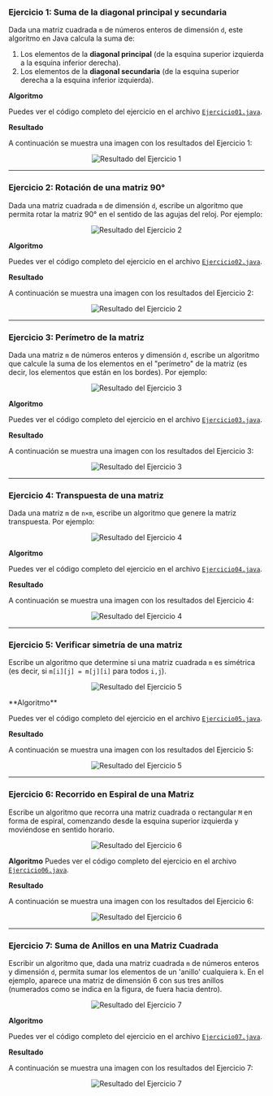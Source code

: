 ### Ejercicio 1: Suma de la diagonal principal y secundaria

Dada una matriz cuadrada `m` de números enteros de dimensión `d`, este algoritmo en Java calcula la suma de:

1. Los elementos de la **diagonal principal** (de la esquina superior izquierda a la esquina inferior derecha).
2. Los elementos de la **diagonal secundaria** (de la esquina superior derecha a la esquina inferior izquierda).

**Algoritmo**

Puedes ver el código completo del ejercicio en el archivo [`Ejercicio01.java`](./Ejercicio01.java).

**Resultado** 

A continuación se muestra una imagen con los resultados del Ejercicio 1:
<p align="center">
  <img src="./Resultados/Imagen01.png" alt="Resultado del Ejercicio 1" />
</p>

---

### Ejercicio 2: Rotación de una matriz 90°

Dada una matriz cuadrada `m` de dimensión `d`, escribe un algoritmo que permita rotar la matriz 90° en el sentido de las agujas del reloj. Por ejemplo:

<p align="center">
  <img src="./Ejemplos/Ejemplo02.png" alt="Resultado del Ejercicio 2" />
</p>

**Algoritmo**

Puedes ver el código completo del ejercicio en el archivo [`Ejercicio02.java`](./Ejercicio02.java).

**Resultado** 

A continuación se muestra una imagen con los resultados del Ejercicio 2:
<p align="center">
  <img src="./Resultados/Imagen02.png" alt="Resultado del Ejercicio 2" />
</p>

---

### Ejercicio 3: Perímetro de la matriz

Dada una matriz `m` de números enteros y dimensión `d`, escribe un algoritmo que calcule la suma de los elementos en el "perímetro" de la matriz (es decir, los elementos que están en los bordes). Por ejemplo:
<p align="center">
  <img src="./Ejemplos/Ejemplo03.png" alt="Resultado del Ejercicio 3" />
</p>

**Algoritmo**

Puedes ver el código completo del ejercicio en el archivo [`Ejercicio03.java`](./Ejercicio03.java).

**Resultado** 

A continuación se muestra una imagen con los resultados del Ejercicio 3:
<p align="center">
  <img src="./Resultados/Imagen03.png" alt="Resultado del Ejercicio 3" />
</p>


---

### Ejercicio 4: Transpuesta de una matriz

Dada una matriz `m` de `n×m`, escribe un algoritmo que genere la matriz transpuesta. Por ejemplo:
<p align="center">
  <img src="./Ejemplos/Ejemplo04.png" alt="Resultado del Ejercicio 4" />
</p>

**Algoritmo**

Puedes ver el código completo del ejercicio en el archivo [`Ejercicio04.java`](./Ejercicio04.java).

**Resultado** 

A continuación se muestra una imagen con los resultados del Ejercicio 4:
<p align="center">
  <img src="./Resultados/Imagen04.png" alt="Resultado del Ejercicio 4" />
</p>

---

### Ejercicio 5: Verificar simetría de una matriz

Escribe un algoritmo que determine si una matriz cuadrada `m` es simétrica (es decir, si `m[i][j] = m[j][i]` para todos `i,j`).
<p align="center">
  <img src="./Ejemplos/Ejemplo05.png" alt="Resultado del Ejercicio 5" />
</p>
**Algoritmo**

Puedes ver el código completo del ejercicio en el archivo [`Ejercicio05.java`](./Ejercicio05.java).

**Resultado** 

A continuación se muestra una imagen con los resultados del Ejercicio 5:
<p align="center">
  <img src="./Resultados/Imagen05.png" alt="Resultado del Ejercicio 5" />
</p>

---

### Ejercicio 6: Recorrido en Espiral de una Matriz

Escribe un algoritmo que recorra una matriz cuadrada o rectangular `M` en forma de espiral, comenzando desde la esquina superior izquierda y moviéndose en sentido horario.

<p align="center">
  <img src="./Ejemplos/Ejemplo06.png" alt="Resultado del Ejercicio 6" />
</p>

**Algoritmo**
Puedes ver el código completo del ejercicio en el archivo [`Ejercicio06.java`](./Ejercicio06.java).

**Resultado** 

A continuación se muestra una imagen con los resultados del Ejercicio 6:
<p align="center">
  <img src="./Resultados/Imagen06.png" alt="Resultado del Ejercicio 6" />
</p>

---

### Ejercicio 7: Suma de Anillos en una Matriz Cuadrada

Escribir un algoritmo que, dada una matriz cuadrada `m` de números enteros y dimensión `d`, permita sumar los elementos de un 'anillo' cualquiera `k`. En el ejemplo, aparece una matriz de dimensión 6 con sus tres anillos (numerados como se indica en la figura, de fuera hacia dentro).
<p align="center">
  <img src="./Ejemplos/Ejemplo07.png" alt="Resultado del Ejercicio 7" />
</p>

**Algoritmo**

Puedes ver el código completo del ejercicio en el archivo [`Ejercicio07.java`](./Ejercicio07.java).

**Resultado** 

A continuación se muestra una imagen con los resultados del Ejercicio 7:
<p align="center">
  <img src="./Resultados/Imagen07.png" alt="Resultado del Ejercicio 7" />
</p>



